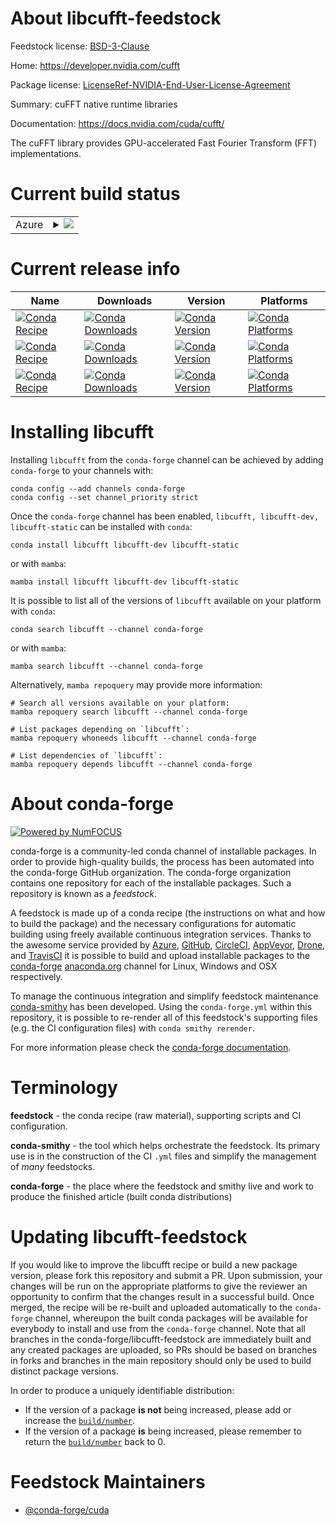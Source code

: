 About libcufft-feedstock
========================

Feedstock license: [BSD-3-Clause](https://github.com/conda-forge/libcufft-feedstock/blob/main/LICENSE.txt)

Home: https://developer.nvidia.com/cufft

Package license: [LicenseRef-NVIDIA-End-User-License-Agreement](https://docs.nvidia.com/cuda/eula/index.html)

Summary: cuFFT native runtime libraries

Documentation: https://docs.nvidia.com/cuda/cufft/

The cuFFT library provides GPU-accelerated Fast Fourier Transform (FFT) implementations.


Current build status
====================


<table>
    
  <tr>
    <td>Azure</td>
    <td>
      <details>
        <summary>
          <a href="https://dev.azure.com/conda-forge/feedstock-builds/_build/latest?definitionId=19107&branchName=main">
            <img src="https://dev.azure.com/conda-forge/feedstock-builds/_apis/build/status/libcufft-feedstock?branchName=main">
          </a>
        </summary>
        <table>
          <thead><tr><th>Variant</th><th>Status</th></tr></thead>
          <tbody><tr>
              <td>linux_64</td>
              <td>
                <a href="https://dev.azure.com/conda-forge/feedstock-builds/_build/latest?definitionId=19107&branchName=main">
                  <img src="https://dev.azure.com/conda-forge/feedstock-builds/_apis/build/status/libcufft-feedstock?branchName=main&jobName=linux&configuration=linux%20linux_64_" alt="variant">
                </a>
              </td>
            </tr><tr>
              <td>linux_aarch64</td>
              <td>
                <a href="https://dev.azure.com/conda-forge/feedstock-builds/_build/latest?definitionId=19107&branchName=main">
                  <img src="https://dev.azure.com/conda-forge/feedstock-builds/_apis/build/status/libcufft-feedstock?branchName=main&jobName=linux&configuration=linux%20linux_aarch64_" alt="variant">
                </a>
              </td>
            </tr><tr>
              <td>win_64</td>
              <td>
                <a href="https://dev.azure.com/conda-forge/feedstock-builds/_build/latest?definitionId=19107&branchName=main">
                  <img src="https://dev.azure.com/conda-forge/feedstock-builds/_apis/build/status/libcufft-feedstock?branchName=main&jobName=win&configuration=win%20win_64_" alt="variant">
                </a>
              </td>
            </tr>
          </tbody>
        </table>
      </details>
    </td>
  </tr>
</table>

Current release info
====================

| Name | Downloads | Version | Platforms |
| --- | --- | --- | --- |
| [![Conda Recipe](https://img.shields.io/badge/recipe-libcufft-green.svg)](https://anaconda.org/conda-forge/libcufft) | [![Conda Downloads](https://img.shields.io/conda/dn/conda-forge/libcufft.svg)](https://anaconda.org/conda-forge/libcufft) | [![Conda Version](https://img.shields.io/conda/vn/conda-forge/libcufft.svg)](https://anaconda.org/conda-forge/libcufft) | [![Conda Platforms](https://img.shields.io/conda/pn/conda-forge/libcufft.svg)](https://anaconda.org/conda-forge/libcufft) |
| [![Conda Recipe](https://img.shields.io/badge/recipe-libcufft--dev-green.svg)](https://anaconda.org/conda-forge/libcufft-dev) | [![Conda Downloads](https://img.shields.io/conda/dn/conda-forge/libcufft-dev.svg)](https://anaconda.org/conda-forge/libcufft-dev) | [![Conda Version](https://img.shields.io/conda/vn/conda-forge/libcufft-dev.svg)](https://anaconda.org/conda-forge/libcufft-dev) | [![Conda Platforms](https://img.shields.io/conda/pn/conda-forge/libcufft-dev.svg)](https://anaconda.org/conda-forge/libcufft-dev) |
| [![Conda Recipe](https://img.shields.io/badge/recipe-libcufft--static-green.svg)](https://anaconda.org/conda-forge/libcufft-static) | [![Conda Downloads](https://img.shields.io/conda/dn/conda-forge/libcufft-static.svg)](https://anaconda.org/conda-forge/libcufft-static) | [![Conda Version](https://img.shields.io/conda/vn/conda-forge/libcufft-static.svg)](https://anaconda.org/conda-forge/libcufft-static) | [![Conda Platforms](https://img.shields.io/conda/pn/conda-forge/libcufft-static.svg)](https://anaconda.org/conda-forge/libcufft-static) |

Installing libcufft
===================

Installing `libcufft` from the `conda-forge` channel can be achieved by adding `conda-forge` to your channels with:

```
conda config --add channels conda-forge
conda config --set channel_priority strict
```

Once the `conda-forge` channel has been enabled, `libcufft, libcufft-dev, libcufft-static` can be installed with `conda`:

```
conda install libcufft libcufft-dev libcufft-static
```

or with `mamba`:

```
mamba install libcufft libcufft-dev libcufft-static
```

It is possible to list all of the versions of `libcufft` available on your platform with `conda`:

```
conda search libcufft --channel conda-forge
```

or with `mamba`:

```
mamba search libcufft --channel conda-forge
```

Alternatively, `mamba repoquery` may provide more information:

```
# Search all versions available on your platform:
mamba repoquery search libcufft --channel conda-forge

# List packages depending on `libcufft`:
mamba repoquery whoneeds libcufft --channel conda-forge

# List dependencies of `libcufft`:
mamba repoquery depends libcufft --channel conda-forge
```


About conda-forge
=================

[![Powered by
NumFOCUS](https://img.shields.io/badge/powered%20by-NumFOCUS-orange.svg?style=flat&colorA=E1523D&colorB=007D8A)](https://numfocus.org)

conda-forge is a community-led conda channel of installable packages.
In order to provide high-quality builds, the process has been automated into the
conda-forge GitHub organization. The conda-forge organization contains one repository
for each of the installable packages. Such a repository is known as a *feedstock*.

A feedstock is made up of a conda recipe (the instructions on what and how to build
the package) and the necessary configurations for automatic building using freely
available continuous integration services. Thanks to the awesome service provided by
[Azure](https://azure.microsoft.com/en-us/services/devops/), [GitHub](https://github.com/),
[CircleCI](https://circleci.com/), [AppVeyor](https://www.appveyor.com/),
[Drone](https://cloud.drone.io/welcome), and [TravisCI](https://travis-ci.com/)
it is possible to build and upload installable packages to the
[conda-forge](https://anaconda.org/conda-forge) [anaconda.org](https://anaconda.org/)
channel for Linux, Windows and OSX respectively.

To manage the continuous integration and simplify feedstock maintenance
[conda-smithy](https://github.com/conda-forge/conda-smithy) has been developed.
Using the ``conda-forge.yml`` within this repository, it is possible to re-render all of
this feedstock's supporting files (e.g. the CI configuration files) with ``conda smithy rerender``.

For more information please check the [conda-forge documentation](https://conda-forge.org/docs/).

Terminology
===========

**feedstock** - the conda recipe (raw material), supporting scripts and CI configuration.

**conda-smithy** - the tool which helps orchestrate the feedstock.
                   Its primary use is in the construction of the CI ``.yml`` files
                   and simplify the management of *many* feedstocks.

**conda-forge** - the place where the feedstock and smithy live and work to
                  produce the finished article (built conda distributions)


Updating libcufft-feedstock
===========================

If you would like to improve the libcufft recipe or build a new
package version, please fork this repository and submit a PR. Upon submission,
your changes will be run on the appropriate platforms to give the reviewer an
opportunity to confirm that the changes result in a successful build. Once
merged, the recipe will be re-built and uploaded automatically to the
`conda-forge` channel, whereupon the built conda packages will be available for
everybody to install and use from the `conda-forge` channel.
Note that all branches in the conda-forge/libcufft-feedstock are
immediately built and any created packages are uploaded, so PRs should be based
on branches in forks and branches in the main repository should only be used to
build distinct package versions.

In order to produce a uniquely identifiable distribution:
 * If the version of a package **is not** being increased, please add or increase
   the [``build/number``](https://docs.conda.io/projects/conda-build/en/latest/resources/define-metadata.html#build-number-and-string).
 * If the version of a package **is** being increased, please remember to return
   the [``build/number``](https://docs.conda.io/projects/conda-build/en/latest/resources/define-metadata.html#build-number-and-string)
   back to 0.

Feedstock Maintainers
=====================

* [@conda-forge/cuda](https://github.com/orgs/conda-forge/teams/cuda/)

